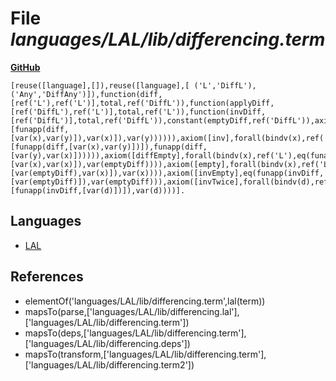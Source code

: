 # File _languages/LAL/lib/differencing.term_
**[GitHub](https://github.com/softlang/yas/blob/master/languages/LAL/lib/differencing.term)**
```
[reuse([language],[]),reuse([language],[ ('L','DiffL'), ('Any','DiffAny')]),function(diff,[ref('L'),ref('L')],total,ref('DiffL')),function(applyDiff,[ref('DiffL'),ref('L')],total,ref('L')),function(invDiff,[ref('DiffL')],total,ref('DiffL')),constant(emptyDiff,ref('DiffL')),axiom([apply],forall(bindv(x),ref('L'),forall(bindv(y),ref('L'),forall(bindv(d),ref('DiffL'),eq(funapp(applyDiff,[funapp(diff,[var(x),var(y)]),var(x)]),var(y)))))),axiom([inv],forall(bindv(x),ref('L'),forall(bindv(y),ref('L'),eq(funapp(invDiff,[funapp(diff,[var(x),var(y)])]),funapp(diff,[var(y),var(x)]))))),axiom([diffEmpty],forall(bindv(x),ref('L'),eq(funapp(diff,[var(x),var(x)]),var(emptyDiff)))),axiom([empty],forall(bindv(x),ref('L'),eq(funapp(applyDiff,[var(emptyDiff),var(x)]),var(x)))),axiom([invEmpty],eq(funapp(invDiff,[var(emptyDiff)]),var(emptyDiff))),axiom([invTwice],forall(bindv(d),ref('DiffL'),eq(funapp(invDiff,[funapp(invDiff,[var(d)])]),var(d))))].
```

## Languages
* [LAL](../languages/LAL.md)

## References
* elementOf('languages/LAL/lib/differencing.term',lal(term))
* mapsTo(parse,['languages/LAL/lib/differencing.lal'],['languages/LAL/lib/differencing.term'])
* mapsTo(deps,['languages/LAL/lib/differencing.term'],['languages/LAL/lib/differencing.deps'])
* mapsTo(transform,['languages/LAL/lib/differencing.term'],['languages/LAL/lib/differencing.term2'])
